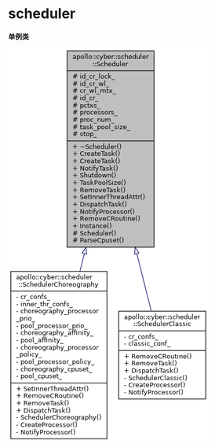 # scheduler

**单例类**

![Inheritance graph](.assets/classapollo_1_1cyber_1_1scheduler_1_1Scheduler__inherit__graph.png)